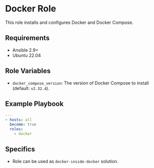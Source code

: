# Docker Role

This role installs and configures Docker and Docker Compose.

## Requirements

- Ansible 2.9+
- Ubuntu 22.04

## Role Variables

- `docker_compose_version`: The version of Docker Compose to install (default: `v2.32.4`).

## Example Playbook

```yaml
---
- hosts: all
  become: true
  roles:
    - docker
```

## Specifics

- Role can be used as `docker-inside-docker` solution.
